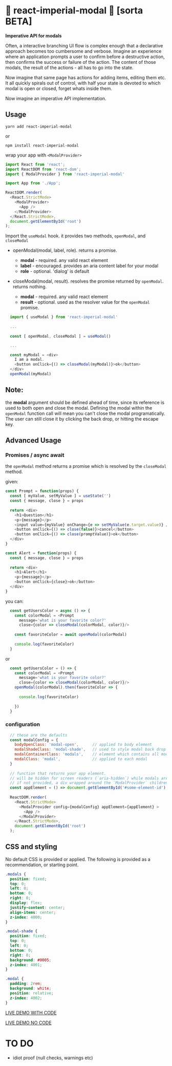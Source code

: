 # 👑 react-imperial-modal 👑 [sorta BETA]
**Imperative API for modals**

Often, a interactive branching UI flow is complex enough that a declarative approach becomes too cumbersome and verbose.  Imagine an experience where an application prompts a user to confirm before a destructive action, then confirms the success or failure of the action.  The content of those modals, the result of the actions - all has to go into the state.

Now imagine that same page has actions for adding items, editing them etc.  It all quickly spirals out of control, with half your state is devoted to which modal is open or closed, forget whats inside them.

Now imagine an imperative API implementation.

## Usage

```
yarn add react-imperial-modal
```
or
```
npm install react-imperial-modal
```

wrap your app with `<ModalProvider>`

```javascript
import React from 'react';
import ReactDOM from 'react-dom';
import { ModalProvider } from 'react-imperial-modal'

import App from './App';

ReactDOM.render(
  <React.StrictMode>
    <ModalProvider>
      <App />
    </ModalProvider>
  </React.StrictMode>,
  document.getElementById('root')
);
```

Import the `useModal` hook.  it provides two methods, `openModal`, and `closeModal`

  - openModal(modal, label, role).  returns a promise.
    - **modal** - required.  any valid react element
    - **label** - encouraged.  provides an aria content label for your modal
    - **role** - optional.  'dialog' is default

  - closeModal(modal, result).  resolves the promise returned by `openModal`.  returns nothing.
    - **modal** - required.  any valid react element
    - **result** - optional.  used as the resolver value for the `openModal` promise.

```javascript
  import { useModal } from 'react-imperial-modal'
  
  ...
  
  const [ openModal, closeModal ] = useModal()

  ...

  const myModal = <div>
    I am a modal.  
    <button onClick={() => closeModal(myModal)}>ok</button>
  </div>
  openModal(myModal)
```

    
## Note:
the **modal** argument should be defined ahead of time, since its reference is used to both open and close the modal. Defining the modal within the `openModal` function call will mean you can't close the modal programatically.  The user can still close it by clicking the back drop, or hitting the escape key.


## Advanced Usage

### Promises / async await

the `openModal` method returns a promise which is resolved by the `closeModal` method.

given:
```javascript
const Prompt = function(props) {
  const [ myValue, setMyValue ] = useState('')
  const { message, close } = props
  
  return <div>
    <h1>Question</h1>
    <p>{message}</p>
    <input value={myValue} onChange={e => setMyValue(e.target.value)} />
    <button onClick={() => close(false)}>cancel</button>
    <button onClick={() => close(promptValue)}>ok</button>
  </div>
}

const Alert = function(props) {
  const { message, close } = props
  
  return <div>
    <h1>Alert</h1>
    <p>{message}</p>
    <button onClick={close}>ok</button>
  </div>
}
```

you can:
```javascript
  const getUsersColor = async () => {
    const colorModal = <Prompt
      message='what is your favorite color?'
      close={color => closeModal(colorModal, color)}/>
      
    const favoriteColor = await openModal(colorModal)
  
    console.log(favoriteColor)
  }
```

or
```javascript
  const getUsersColor = () => {
    const colorModal = <Prompt
      message='what is your favorite color?'
      close={color => closeModal(colorModal, color)}/>
    openModal(colorModal).then(favoriteColor => {
    
      console.log(favoriteColor)
    
    })
  }
```

### configuration

```javascript
  // these are the defaults
  const modalConfig = {
    bodyOpenClass: 'modal-open',      // applied to body element
    modalShadeClass: 'modal-shade',   // used to style modal back drop
    modalContainerClass: 'modals',    // element which contains all modals
    modalClass: 'modal',              // applied to each modal
  }
  
  // function that returns your app element.
  // will be hidden for screen readers (`aria-hidden`) while modals are open.
  // if not provided, a div wrapped around the `ModalProvider` children will be `aria-hidden`
  const appElement = () => document.getElementById('#some-element-id')
  
  ReactDOM.render(
    <React.StrictMode>
      <ModalProvider config={modalConfig} appElement={appElement} >
        <App />
      </ModalProvider>
    </React.StrictMode>,
    document.getElementById('root')
  );
```


## CSS and styling

No default CSS is provided or applied.  The following is provided as a recommendation, or starting point.

```css
.modals {
  position: fixed;
  top: 0;
  left: 0;
  bottom: 0;
  right: 0;
  display: flex;
  justify-content: center;
  align-items: center;
  z-index: 4000;
}

.modal-shade {
  position: fixed;
  top: 0;
  left: 0;
  bottom: 0;
  right: 0;
  background: #0005;
  z-index: 4001;
}

.modal {
  padding: 2rem;
  background: white;
  position: relative;
  z-index: 4002;
}
```

[LIVE DEMO WITH CODE](https://codesandbox.io/s/hungry-pond-5exs1?file=/src/App.js)

[LIVE DEMO NO CODE](https://5exs1.csb.app/)

# TO DO
  - idiot proof (null checks, warnings etc)

